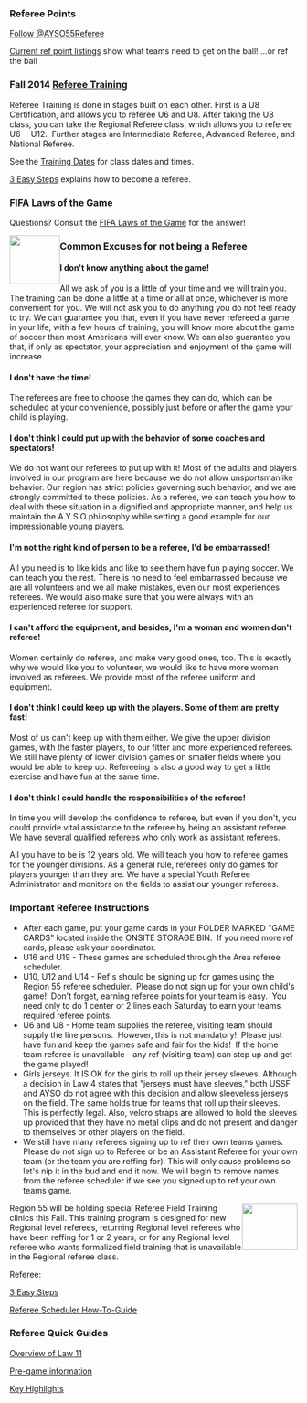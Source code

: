 ### Referee Points

<a href="https://twitter.com/AYSO55Referee" class="twitter-follow-button" data-show-count="false" data-size="large">Follow @AYSO55Referee</a>
<script>!function(d,s,id){var js,fjs=d.getElementsByTagName(s)[0],p=/^http:/.test(d.location)?'http':'https';if(!d.getElementById(id)){js=d.createElement(s);js.id=id;js.src=p+'://platform.twitter.com/widgets.js';fjs.parentNode.insertBefore(js,fjs);}}(document, 'script', 'twitter-wjs');</script>

[Current ref point listings](http://www.ayso55.org/refpoints/2014) show what 
teams need to get on the ball! ...or ref the ball

### Fall 2014 [Referee Training](http://www.ayso55.org/docs/Fall%202014%20Dates.pdf)

Referee Training is done in stages built on each other. First is a U8 Certification, and allows you to referee U6 and U8. After taking the U8 class, you can take the Regional Referee class, which allows you to referee U6  - U12.  Further stages are Intermediate Referee, Advanced Referee, and National Referee.

See the [Training Dates](http://www.ayso55.org/docs/Fall%202014%20Dates.pdf) for class dates and times.

[3 Easy Steps](http://www.ayso55.org/docs/3%20easy%20steps.pdf) explains how to become a referee.

### FIFA Laws of the Game

Questions? Consult the [FIFA Laws of the Game](http://www.ayso55.org/referee_docs/2012/FIFA%20LOTG%202012-2013.pdf) for the answer!

<img alt="" height="85" src="http://www.ayso55.org/images/refanima.gif" style="float:left" width="88" />

### Common Excuses for not being a Referee

#### I don't know anything about the game!

All we ask of you is a little of your time and we will train you. The 
training can be done a little at a time or all at once, whichever is 
more convenient for you. We will not ask you to do anything you do not 
feel ready to try. We can guarantee you that, even if you have never 
refereed a game in your life, with a few hours of training, you will 
know more about the game of soccer than most Americans will ever know. 
We can also guarantee you that, if only as spectator, your appreciation 
and enjoyment of the game will increase.
			
#### I don't have the time!

The referees are free to choose the games they can do, which can be 
scheduled at your convenience, possibly just before or after the game 
your child is playing.

#### I don't think I could put up with the behavior of some coaches and spectators!

We do not want our referees to put up with it! Most of the adults and 
players involved in our program are here because we do not allow 
unsportsmanlike behavior. Our region has strict policies governing such 
behavior, and we are strongly committed to these policies. As a referee, 
we can teach you how to deal with these situation in a dignified and 
appropriate manner, and help us maintain the A.Y.S.O philosophy while 
setting a good example for our impressionable young players.

#### I'm not the right kind of person to be a referee, I'd be embarrassed!

All you need is to like kids and like to see them have fun playing 
soccer. We can teach you the rest. There is no need to feel embarrassed 
because we are all volunteers and we all make mistakes, even our most 
experiences referees. We would also make sure that you were always with 
an experienced referee for support.

#### I can't afford the equipment, and besides, I'm a woman and women don't referee!

Women certainly do referee, and make very good ones, too. This is 
exactly why we would like you to volunteer, we would like to have more 
women involved as referees. We provide most of the referee uniform and 
equipment. 

#### I don't think I could keep up with the players. Some of them are pretty fast!

Most of us can't keep up with them either. We give the upper division games, with the faster players, to our fitter and more experienced 
referees. We still have plenty of lower division games on smaller fields 
where you would be able to keep up. Refereeing is also a good way to get 
a little exercise and have fun at the same time. 

#### I don't think I could handle the responsibilities of the referee!

In time you will develop the confidence to referee, but even if you 
don't, you could provide vital assistance to the referee by being an 
assistant referee. We have several qualified referees who only work as 
assistant referees.

All you have to be is 12 years old. We will 
teach you how to referee games for the younger divisions. As a general 
rule, referees only do games for players younger than they are. We have 
a special Youth Referee Administrator and monitors on the fields to 
assist our younger referees.


### Important Referee Instructions

* After each game, put your game cards in your FOLDER MARKED "GAME CARDS"
  located inside the ONSITE STORAGE BIN.  If you need more ref
  cards, please ask your coordinator.
* U16 and U19 - These games are scheduled through the Area referee scheduler.
* U10, U12 and U14 - Ref's should be signing up for games using the Region 55 
  referee scheduler.  Please do not sign up for your own child's game! 
  Don't forget, earning referee points for your team is easy. 
  You need only to do 1 center or 2 lines each Saturday to earn
  your teams required referee points. 
* U6 and U8 - Home team supplies the referee, visiting team should supply the 
	line persons.  However, this is not mandatory!  Please just 
	have fun and keep the games safe and fair for the kids!  If the 
	home team referee is unavailable - any ref (visiting team) can step up 
	and get the game played!
* Girls jerseys. It IS OK for the girls to roll up their jersey sleeves. 
	Although a decision in Law 4 states that "jerseys must have sleeves," 
	both USSF and AYSO do not agree with this decision and allow sleeveless 
	jerseys on the field. The same holds true for teams that roll up their 
	sleeves. This is perfectly legal. Also, velcro straps are allowed to 
	hold the sleeves up provided that they have no metal clips and do not 
	present and danger to themselves or other players on the field.
* We still have many 
	referees signing up to ref their own teams games. Please do not sign up 
	to Referee or be an Assistant Referee for your own team (or the team you 
	are reffing for). This will only cause problems so let's nip it in the 
	bud and end it now. We will begin to remove names from the referee 
	scheduler if we see you signed up to ref your own teams game.

<img alt="" height="82" src="http://www.ayso55.org/images/refblind.gif" style="float:right" width="97">

Region 55 will be holding special Referee Field Training clinics 
this Fall.  This training program is designed for new 
Regional level referees, returning Regional level referees who have 
been reffing for 1 or 2 years, or for any Regional level referee who 
wants formalized field training that is unavailable in the Regional 
referee class.


Referee: 

[3 Easy Steps](http://www.ayso55.org/docs/3%20easy%20steps.pdf) 

[Referee Scheduler How-To-Guide](http://www.ayso55.org/referee_docs/Arbiter.pdf)

### Referee Quick Guides

[Overview of Law 11](http://www.ayso55.org/referee_docs/quickguides/law11_offside.PDF)

[Pre-game information](http://www.ayso55.org/referee_docs/quickguides/pregame.PDF)

[Key Highlights](http://www.ayso55.org/referee_docs/quickguides/keypoints.PDF)